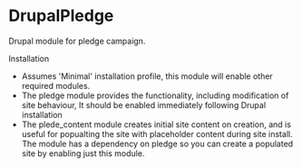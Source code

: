 DrupalPledge
============

Drupal module for pledge campaign.


Installation
* Assumes 'Minimal' installation profile, this module will enable other required modules.
* The pledge  module provides the functionality, including modification of site behaviour, It should be enabled immediately following Drupal installation
* The plede_content module creates initial site content on creation, and is useful for popualting the site with placeholder content during site install. The module has a dependency on pledge so you can create a populated site by enabling just this module.
